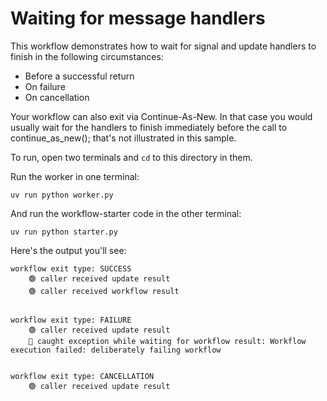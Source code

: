 # Waiting for message handlers

This workflow demonstrates how to wait for signal and update handlers to
finish in the following circumstances:

- Before a successful return
- On failure
- On cancellation

Your workflow can also exit via Continue-As-New. In that case you would
usually wait for the handlers to finish immediately before the call to
continue_as_new(); that's not illustrated in this sample.


To run, open two terminals and `cd` to this directory in them.

Run the worker in one terminal:

    uv run python worker.py

And run the workflow-starter code in the other terminal:

    uv run python starter.py


Here's the output you'll see:

```
workflow exit type: SUCCESS
    🟢 caller received update result
    🟢 caller received workflow result


workflow exit type: FAILURE
    🟢 caller received update result
    🔴 caught exception while waiting for workflow result: Workflow execution failed: deliberately failing workflow


workflow exit type: CANCELLATION
    🟢 caller received update result
```